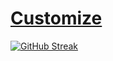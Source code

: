 # [Customize](https://github-readme-streak-stats.herokuapp.com/demo/)
[![GitHub Streak](https://github-readme-streak-stats.herokuapp.com?user=TheVillainCoder&date_format=M%20j%5B%2C%20Y%5D)](https://git.io/streak-stats)
